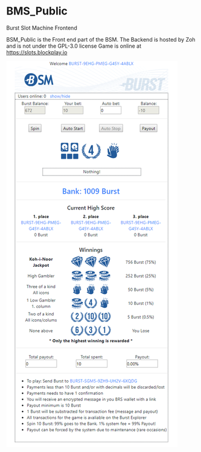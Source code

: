 # BMS_Public
Burst Slot Machine Frontend

BSM_Public is the Front end part of the BSM.
The Backend is hosted by Zoh and is not under the GPL-3.0 license
Game is online at https://slots.blockplay.io

![image](images/BSM_screen.PNG)
